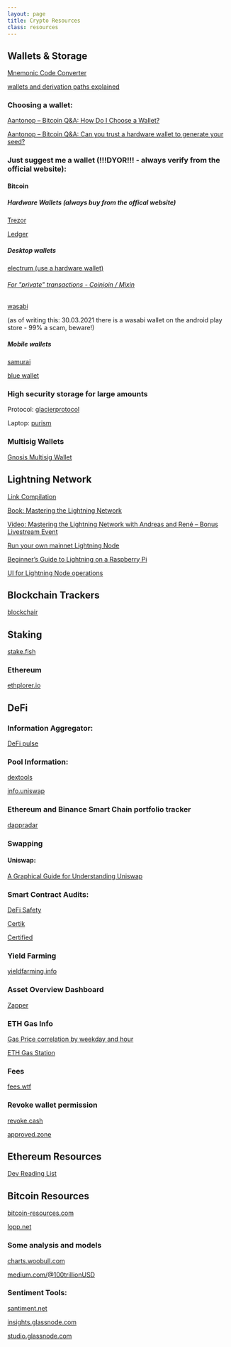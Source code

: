 ```yaml
---
layout: page
title: Crypto Resources
class: resources
---
```

## Wallets & Storage

[Mnemonic Code Converter](https://iancoleman.io/bip39/)

[wallets and derivation paths explained](https://medium.com/myetherwallet/hd-wallets-and-derivation-paths-explained-865a643c7bf2)

### Choosing a wallet:

[Aantonop – Bitcoin Q&A: How Do I Choose a Wallet?](https://www.youtube.com/watch?v=tN6b62sEpsY&amp;ab_channel=aantonop)
<br>

[Aantonop – Bitcoin Q&A: Can you trust a hardware wallet to generate your
seed?](https://www.youtube.com/watch?v=tN6b62sEpsY&amp;ab_channel=aantonop)

### Just suggest me a wallet (!!!DYOR!!! - always verify from the official website):

#### Bitcoin

##### Hardware Wallets (always buy from the offical website)

[Trezor](https://trezor.io/)

[Ledger](https://www.ledger.com/)

##### Desktop wallets
[electrum (use a hardware wallet)](https://electrum.org/#home)

###### [For "private" transactions - Coinjoin / Mixin](https://www.youtube.com/watch?v=rKoMvOH4zoY)

[wasabi](https://wasabiwallet.io/)

(as of writing this: 30.03.2021 there is a wasabi wallet on the android play store  - 99% a scam, beware!)

##### Mobile wallets

[samurai](https://samouraiwallet.com/)

[blue wallet](https://bluewallet.io/)

### High security storage for large amounts

Protocol: [glacierprotocol](https://glacierprotocol.org/)

Laptop: [purism](https://puri.sm/)

### Multisig Wallets

[Gnosis Multisig Wallet](https://gnosis-safe.io/)

## Lightning Network

[Link Compilation](https://ln.guide/)

[Book: Mastering the Lightning Network](https://github.com/lnbook/lnbook)

[Video: Mastering the Lightning Network with Andreas and René – Bonus Livestream
Event](https://www.youtube.com/watch?v=fEPW6RXMGmA&amp;ab_channel=aantonop)

[Run your own mainnet Lightning Node](https://medium.com/@dougvk/run-your-own-mainnet-lightning-node-2d2eab628a8b)

[Beginner’s Guide to ️Lightning️ on a Raspberry Pi](https://stadicus.github.io/RaspiBolt/)

[UI for Lightning Node operations](https://github.com/Ride-The-Lightning/RTL)

## Blockchain Trackers

[blockchair](https://blockchair.com/)

## Staking
[stake.fish](https://stake.fish/)

### Ethereum

[ethplorer.io](https://ethplorer.io/)

## DeFi

### Information Aggregator:

[DeFi pulse](https://defipulse.com/)

### Pool Information:

[dextools](https://www.dextools.io/app/uniswap/pool-explorer)

[info.uniswap](https://info.uniswap.org/)

### Ethereum and Binance Smart Chain portfolio tracker

[dappradar](https://dappradar.com/hub/wallet/)

### Swapping

#### Uniswap:

[A Graphical Guide for Understanding Uniswap](https://docs.ethhub.io/guides/graphical-guide-for-understanding-uniswap/)

### Smart Contract Audits:

[DeFi Safety](https://defisafety.com/)

[Certik](https://certik.org/)

[Certified](https://cer.live/defi)

### Yield Farming

[yieldfarming.info](https://yieldfarming.info/)

### Asset Overview Dashboard

[Zapper](https://zapper.fi/dashboard)

### ETH Gas Info

[Gas Price correlation by weekday and hour](https://medium.com/dextf/ethereum-how-to-save-even-more-on-gas-price-with-a-weekly-plan-c6689ac09fe6)

[ETH Gas Station](https://ethgasstation.info/)

### Fees

[fees.wtf](https://fees.wtf/)

### Revoke wallet permission

[revoke.cash](https://revoke.cash/)

[approved.zone](https://approved.zone/)


## Ethereum Resources

[Dev Reading List](https://github.com/yippee-ki-yay/eth-dev-reading-list)

## Bitcoin Resources

[bitcoin-resources.com](https://bitcoin-resources.com/)

[lopp.net](https://www.lopp.net/bitcoin-information.html)

### Some analysis and models

[charts.woobull.com](http://charts.woobull.com/)

[medium.com/@100trillionUSD](https://medium.com/@100trillionUSD)

### Sentiment Tools:

[santiment.net](https://app.santiment.net/)

[insights.glassnode.com](https://insights.glassnode.com/)

[studio.glassnode.com](https://studio.glassnode.com/)
